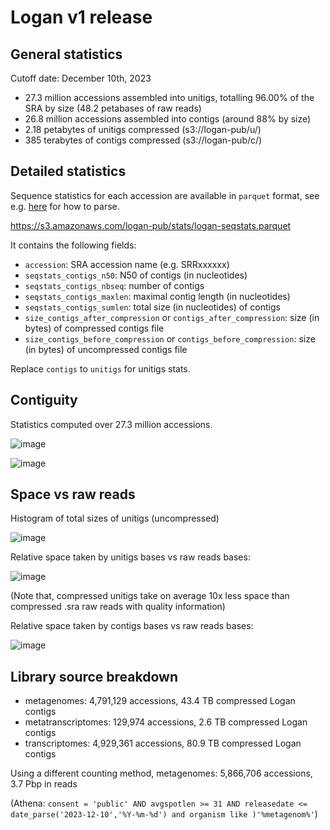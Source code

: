 # Logan v1 release

## General statistics

Cutoff date: December 10th, 2023

* 27.3 million accessions assembled into unitigs, totalling 96.00% of the SRA by size (48.2 petabases of raw reads)
* 26.8 million accessions assembled into contigs (around 88% by size)
* 2.18 petabytes of unitigs compressed (s3://logan-pub/u/)
* 385 terabytes of contigs compressed (s3://logan-pub/c/)

## Detailed statistics

Sequence statistics for each accession are available in `parquet` format, see e.g. [here](https://arrow.apache.org/docs/python/parquet.html) for how to parse.

https://s3.amazonaws.com/logan-pub/stats/logan-seqstats.parquet


It contains the following fields:

* `accession`: SRA accession name (e.g. SRRxxxxxx)
* `seqstats_contigs_n50`: N50 of contigs (in nucleotides)
* `seqstats_contigs_nbseq`: number of contigs
* `seqstats_contigs_maxlen`: maximal contig length (in nucleotides)
* `seqstats_contigs_sumlen`:  total size (in nucleotides) of contigs 
* `size_contigs_after_compression` or `contigs_after_compression`: size (in bytes) of compressed contigs file
* `size_contigs_before_compression` or `contigs_before_compression`: size (in bytes) of uncompressed contigs file

Replace `contigs` to `unitigs` for unitigs stats.

## Contiguity

Statistics computed over 27.3 million accessions.

![image](https://github.com/IndexThePlanet/Logan/assets/1218301/1567c75f-29e3-4f08-82d1-7acd751b8598)

![image](https://github.com/IndexThePlanet/Logan/assets/1218301/9cd20913-0083-427e-996f-885b76cf9809)

## Space vs raw reads

Histogram of total sizes of unitigs (uncompressed)

![image](https://github.com/IndexThePlanet/Logan/assets/1218301/bd2b4e6c-9a7f-4a56-8486-614098992639)

Relative space taken by unitigs bases vs raw reads bases: 

![image](https://github.com/IndexThePlanet/Logan/assets/1218301/28a3aa92-7905-4579-979b-295852237e81)

(Note that, compressed unitigs take on average 10x less space than compressed .sra raw reads with quality information)

Relative space taken by contigs bases vs raw reads bases: 

![image](https://github.com/IndexThePlanet/Logan/assets/1218301/c30627c0-8728-4590-bd92-a80045e9d87d)

## Library source breakdown

* metagenomes: 4,791,129 accessions, 43.4 TB compressed Logan contigs
* metatranscriptomes: 129,974 accessions, 2.6 TB compressed Logan contigs
* transcriptomes: 4,929,361 accessions, 80.9 TB compressed Logan contigs

Using a different counting method, metagenomes: 5,866,706 accessions, 3.7 Pbp in reads

(Athena: `consent = 'public' AND avgspotlen >= 31 AND releasedate <= date_parse('2023-12-10','%Y-%m-%d') and organism like )'%metagenom%'`)
